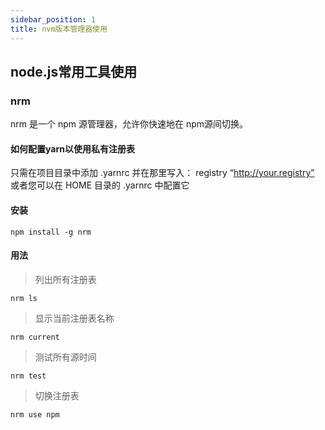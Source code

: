 ```yaml
---
sidebar_position: 1
title: nvm版本管理器使用
---
```

## node.js常用工具使用
### nrm 
nrm 是一个 npm 源管理器，允许你快速地在 npm源间切换。

#### 如何配置yarn以使用私有注册表
只需在项目目录中添加 .yarnrc 并在那里写入： registry “http://your.registry”
或者您可以在 HOME 目录的 .yarnrc 中配置它

#### 安装 
```shell
npm install -g nrm
```

#### 用法
> 列出所有注册表
```shell
nrm ls 
```
> 显示当前注册表名称
```shell
nrm current 
```
> 测试所有源时间
```shell
nrm test 
```

> 切换注册表
```shell
nrm use npm
```
